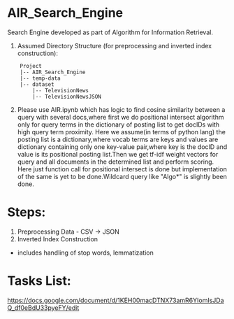 # AIR_Search_Engine
Search Engine developed as part of Algorithm for Information Retrieval.
1. Assumed Directory Structure (for preprocessing and inverted index construction):
```
	Project
	|-- AIR_Search_Engine
	|-- temp-data
	|-- dataset
	    |-- TelevisionNews
	    |-- TelevisionNewsJSON

```
2. Please use AIR.ipynb which has logic to find cosine similarity between a query with several docs,where first we do positional intersect algorithm only for query terms in the dictionary of posting list to get docIDs with high query term proximity. Here we assume(in terms of python lang) the posting list is a dictionary,where vocab terms are keys and values are dictionary containing only one key-value pair,where key is the docID and value is its positional posting list.Then we get tf-idf weight vectors for query and all documents in the determined list and perform scoring. 
Here just function call for positional intersect is done but implementation of the same is yet to be done.Wildcard query like "Algo*" is slightly been done.


# Steps:
1. Preprocessing Data - CSV -> JSON 
2. Inverted Index Construction
 - includes handling of stop words, lemmatization

# Tasks List:
https://docs.google.com/document/d/1KEH00macDTNX73amR6YIomIsJDaQ_df0eBdU33pyeFY/edit
